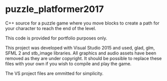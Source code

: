 # puzzle_platformer2017
C++ source for a puzzle game where you move blocks to create a path for your character to reach the end of the level.

This code is provided for portfolio purposes only.

This project was developed with Visual Studio 2015 and used, glad, glm, SFML 2 and stb_image libraries.  All graphics and audio assets have been removed as they are under copyright.  It should be possible to replace these files with your own if you wish to compile and play the game.

The VS project files are ommitted for simplicity.
